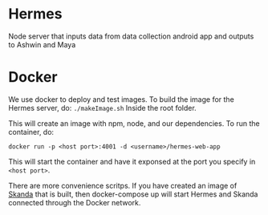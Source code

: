 # Hermes
Node server that inputs data from data collection android app and outputs to Ashwin and Maya

# Docker
We use docker to deploy and test images. To build the image for the Hermes server, do: 
`./makeImage.sh` 
Inside the root folder. 

This will create an image with npm, node, and our dependencies. To run the container, do: 

`docker run -p <host port>:4001 -d <username>/hermes-web-app`

This will start the container and have it exponsed at the port you specify in `<host port>`.

There are more convenience scritps. If you have created an image of [Skanda](https://github.com/UrbanRiskSlumRedevelopment/Skanda) that is built, then docker-compose up will start Hermes and Skanda connected through the Docker network. 

